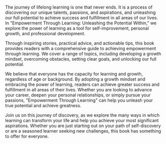 The journey of lifelong learning is one that never ends. It is a process of discovering our unique talents, passions, and aspirations, and unleashing our full potential to achieve success and fulfillment in all areas of our lives. In "Empowerment Through Learning: Unleashing the Potential Within," we explore the power of learning as a tool for self-improvement, personal growth, and professional development.

Through inspiring stories, practical advice, and actionable tips, this book provides readers with a comprehensive guide to achieving empowerment through learning. We cover a range of topics, including developing a growth mindset, overcoming obstacles, setting clear goals, and unlocking our full potential.

We believe that everyone has the capacity for learning and growth, regardless of age or background. By adopting a growth mindset and embracing the power of learning, readers can achieve greater success and fulfillment in all areas of their lives. Whether you are looking to advance your career, deepen your personal relationships, or simply pursue your passions, "Empowerment Through Learning" can help you unleash your true potential and achieve greatness.

Join us on this journey of discovery, as we explore the many ways in which learning can transform your life and help you achieve your most significant aspirations. Whether you are just starting out on your path of self-discovery or are a seasoned learner seeking new challenges, this book has something to offer for everyone.
